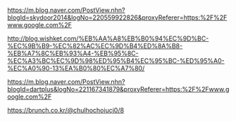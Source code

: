 https://m.blog.naver.com/PostView.nhn?blogId=skydoor2014&logNo=220559922826&proxyReferer=https:%2F%2Fwww.google.com%2F




http://blog.wishket.com/%EB%AA%A8%EB%B0%94%EC%9D%BC-%EC%9B%B9-%EC%82%AC%EC%9D%B4%ED%8A%B8-%EB%A7%8C%EB%93%A4-%EB%95%8C-%EC%A3%BC%EC%9D%98%ED%95%B4%EC%95%BC-%ED%95%A0-%EC%A0%90-13%EA%B0%80%EC%A7%80/


https://m.blog.naver.com/PostView.nhn?blogId=dartplus&logNo=221167341879&proxyReferer=https:%2F%2Fwww.google.com%2F

https://brunch.co.kr/@chulhochoiucj0/8













